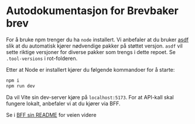 # Autodokumentasjon for Brevbaker brev

For å bruke npm trenger du ha `node` installert. 
Vi anbefaler at du bruker [asdf](https://asdf-vm.com/) slik at du automatisk kjører nødvendige pakker på støttet versjon.
`asdf` vil sette riktige versjoner for diverse pakker som trengs i dette repoet. Se `.tool-versions` i rot-folderen.

Etter at Node er installert kjører du følgende kommandoer for å starte:

```bash
npm i
npm run dev
```

Da vil Vite sin dev-server kjøre på `localhost:5173`. 
For at API-kall skal fungere lokalt, anbefaler vi at du kjører via BFF.

Se i [BFF sin README](../bff/README.md) for veien videre